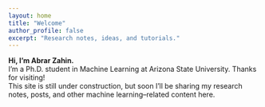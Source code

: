 ```yaml
---
layout: home
title: "Welcome"
author_profile: false
excerpt: "Research notes, ideas, and tutorials."
---
```


**Hi, I’m Abrar Zahin.**  
I’m a Ph.D. student in Machine Learning at Arizona State University. Thanks for visiting!  
This site is still under construction, but soon I’ll be sharing my research notes, posts, and other machine learning–related content here.
